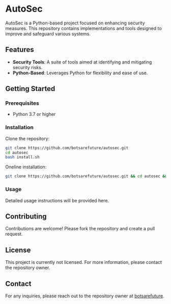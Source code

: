# AutoSec

AutoSec is a Python-based project focused on enhancing security measures. This repository contains implementations and tools designed to improve and safeguard various systems.

## Features
- **Security Tools**: A suite of tools aimed at identifying and mitigating security risks.
- **Python-Based**: Leverages Python for flexibility and ease of use.

## Getting Started

### Prerequisites
- Python 3.7 or higher

### Installation
Clone the repository:
```bash
git clone https://github.com/botsarefuture/autosec.git
cd autosec
bash install.sh
```

Oneline installation:
```bash
git clone https://github.com/botsarefuture/autosec.git && cd autosec && bash install.sh -y
```

### Usage
Detailed usage instructions will be provided here.

## Contributing
Contributions are welcome! Please fork the repository and create a pull request.

## License
This project is currently not licensed. For more information, please contact the repository owner.

## Contact
For any inquiries, please reach out to the repository owner at [botsarefuture](https://github.com/botsarefuture).
